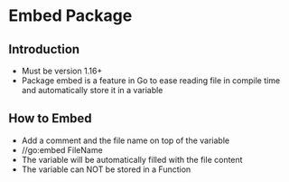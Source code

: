 # Embed Package

## Introduction
- Must be version 1.16+
- Package embed is a feature in Go to ease reading file in compile time and automatically store it in a variable

## How to Embed
- Add a comment and the file name on top of the variable
- //go:embed FileName
- The variable will be automatically filled with the file content
- The variable can NOT be stored in a Function